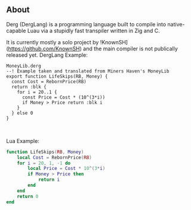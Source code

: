 ## About

Derg (DergLang) is a programming language built to compile into native-capable Luau via a stupidly fast transpiler written in Zig and C.

It is currently mostly a solo project by !KnownSH](https://github.com/KnownSH) and the main compiler is not publically released yet.
DergLang Example:
```
MoneyLib.derg
--! Example taken and translated from Miners Haven's MoneyLib
export function LifeSkips(RB, Money) {
  const Cost = RebornPrice(RB)
  return :blk {
    for i = 20..1 {
      const Price = Cost * (10^(3*i))
      if Money > Price return :blk i
    }
  } else 0
}
```
</br>

Lua Example:
```lua
function LifeSkips(RB, Money)
    local Cost = RebornPrice(RB)
    for i = 20, 1, -1 do
        local Price = Cost * 10^(3*i)
        if Money > Price then
            return i
        end
    end
    return 0
end
```
